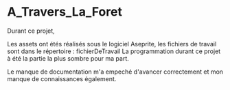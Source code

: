 # A_Travers_La_Foret



Durant ce projet, 

Les assets ont étés réalisés sous le logiciel Aseprite, les fichiers de travail sont dans le répertoire : fichierDeTravail
La programmation durant ce projet à été la partie la plus sombre pour ma part.

Le manque de documentation m'a empeché d'avancer correctement et mon manque de connaissances également.

